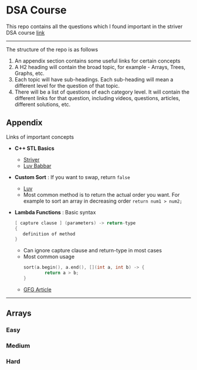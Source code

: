 # DSA Course
This repo contains all the questions which I found important in the striver DSA course [link](https://takeuforward.org/strivers-a2z-dsa-course/strivers-a2z-dsa-course-sheet-2)

---

The structure of the repo is as follows
1. An appendix section contains some useful links for certain concepts
2. A H2 heading will contain the broad topic, for example - Arrays, Trees, Graphs, etc.
3. Each topic will have sub-headings. Each sub-heading will mean a different level for the question of that topic.
4. There will be a list of questions of each category level. It will contain the different links for that question, including videos, questions, articles, different solutions, etc.

## Appendix
Links of important concepts 
* **C++ STL Basics**
  * [Striver](https://www.youtube.com/watch?v=RRVYpIET_RU)
  * [Luv Babbar](https://www.youtube.com/watch?v=WgMPrLX-zsA)
    
* **Custom Sort** : If you want to swap, return `false`
  * [Luv](https://www.youtube.com/watch?v=3pvZhwp0U9w)
  * Most common method is to return the actual order you want. For example to sort an array in decreasing order `return num1 > num2;`
    
* **Lambda Functions** : Basic syntax
  ```cpp
  [ capture clause ] (parameters) -> return-type  
  {   
     definition of method   
  } 
  ```
  * Can ignore capture clause and return-type in most cases
  * Most common usage
    ```cpp
    sort(a.begin(), a.end(), [](int a, int b) -> {
    		return a > b;
    }
    ```
  * [GFG Article](https://www.geeksforgeeks.org/lambda-expression-in-c/)
     
---

## Arrays

### Easy

### Medium

### Hard
